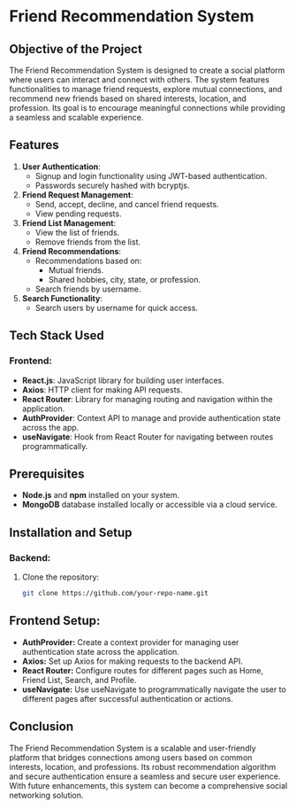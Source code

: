 # Friend Recommendation System

## Objective of the Project
The Friend Recommendation System is designed to create a social platform where users can interact and connect with others. The system features functionalities to manage friend requests, explore mutual connections, and recommend new friends based on shared interests, location, and profession. Its goal is to encourage meaningful connections while providing a seamless and scalable experience.

## Features
1. **User Authentication**:
   - Signup and login functionality using JWT-based authentication.
   - Passwords securely hashed with bcryptjs.
2. **Friend Request Management**:
   - Send, accept, decline, and cancel friend requests.
   - View pending requests.
3. **Friend List Management**:
   - View the list of friends.
   - Remove friends from the list.
4. **Friend Recommendations**:
   - Recommendations based on:
     - Mutual friends.
     - Shared hobbies, city, state, or profession.
   - Search friends by username.
5. **Search Functionality**:
   - Search users by username for quick access.

## Tech Stack Used

### Frontend:
- **React.js**: JavaScript library for building user interfaces.
- **Axios**: HTTP client for making API requests.
- **React Router**: Library for managing routing and navigation within the application.
- **AuthProvider**: Context API to manage and provide authentication state across the app.
- **useNavigate**: Hook from React Router for navigating between routes programmatically.

## Prerequisites
- **Node.js** and **npm** installed on your system.
- **MongoDB** database installed locally or accessible via a cloud service.

## Installation and Setup
### Backend:
1. Clone the repository:
   ```bash
   git clone https://github.com/your-repo-name.git


## Frontend Setup:
- **AuthProvider:** Create a context provider for managing user authentication state across the application.
- **Axios:** Set up Axios for making requests to the backend API.
- **React Router:** Configure routes for different pages such as Home, Friend List, Search, and Profile.
- **useNavigate:** Use useNavigate to programmatically navigate the user to different pages after successful authentication or actions.

## Conclusion
The Friend Recommendation System is a scalable and user-friendly platform that bridges connections among users based on common interests, location, and professions. Its robust recommendation algorithm and secure authentication ensure a seamless and secure user experience. With future enhancements, this system can become a comprehensive social networking solution.


